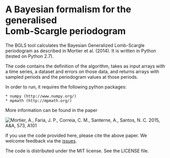 A Bayesian formalism for the generalised <br/> Lomb-Scargle periodogram
=======================================================================

The BGLS tool calculates the Bayesian Generalized Lomb-Scargle periodogram as described in Mortier et al. (2014). It is written in Python (tested on Python 2.7).

The code contains the definition of the algorithm, takes as input arrays with a time series, a dataset and errors on those data, and returns arrays with sampled periods and the periodogram values at those periods.

In order to run, it requires the following python packages:

    * numpy (http://www.numpy.org/)
    * mpmath (http://mpmath.org/)

More information can be found in the paper

![Mortier, A., Faria, J. P., Correia, C. M., Santerne, A., Santos, N. C. 2015, A&A, 573, A101](http://adsabs.harvard.edu/abs/2015A%26A...573A.101M)

If you use the code provided here, please cite the above paper. We welcome feedback via the [issues](https://github.com/j-faria/bgls/issues).

The code is distributed under the MIT license. See the LICENSE file.
